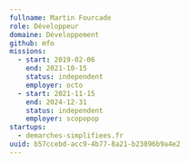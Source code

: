 ```yaml
---
fullname: Martin Fourcade
role: Développeur
domaine: Développement
github: mfo
missions:
  - start: 2019-02-06
    end: 2021-10-15
    status: independent
    employer: octo
  - start: 2021-11-15
    end: 2024-12-31
    status: independent
    employer: scopopop
startups:
  - demarches-simplifiees.fr
uuid: b57ccebd-acc9-4b77-8a21-b23896b9a4e2
---
```

